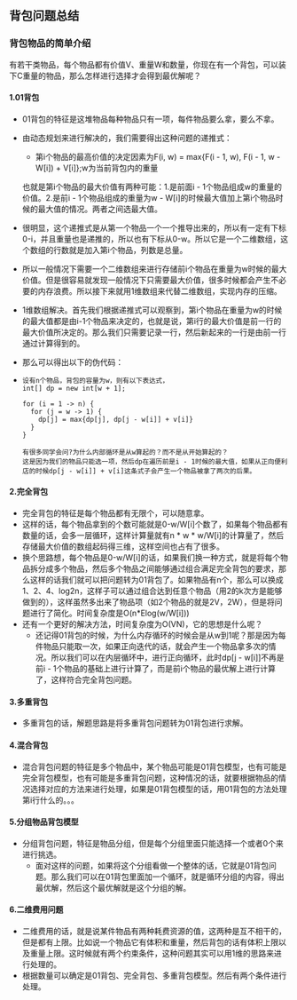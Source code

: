 ## 背包问题总结
### 背包物品的简单介绍

​	有若干类物品，每个物品都有价值V、重量W和数量，你现在有一个背包，可以装下C重量的物品，那么怎样进行选择才会得到最优解呢？

#### 1.01背包

- 01背包的特征是这堆物品每种物品只有一项，每件物品要么拿，要么不拿。

- 由动态规划来进行解决的，我们需要得出这种问题的递推式：

  - 第i个物品的最高价值的决定因素为F(i, w) = max{F(i - 1, w), F(i - 1, w - W[i]) + V[i]};w为当前背包内的重量

  也就是第i个物品的最大价值有两种可能：1.是前面i - 1个物品组成w的重量的价值。2.是前i - 1个物品组成的重量为w - W[i]的时候最大值加上第i个物品时候的最大值的情况。两者之间选最大值。

- 很明显，这个递推式是从第一个物品一个一个推导出来的，所以有一定有下标0-i，并且重量也是递推的，所以也有下标从0-w。所以它是一个二维数组，这个数组的行数就是加入第i个物品，列数是总量。

- 所以一般情况下需要一个二维数组来进行存储前i个物品在重量为w时候的最大价值。但是很容易就发现一般情况下只需要最大价值，很多时候都会产生不必要的内存浪费。所以接下来就用1维数组来代替二维数组，实现内存的压缩。

- 1维数组解决。首先我们根据递推式可以观察到，第i个物品在重量为w的时候的最大值都是由i-1个物品来决定的，也就是说，第i行的最大价值是前一行的最大价值所决定的。那么我们只需要记录一行，然后新起来的一行是由前一行通过计算得到的。

- 那么可以得出以下的伪代码：

- ```
  设有n个物品，背包的容量为w，则有以下表达式，
  int[] dp = new int[w + 1];
  
  for (i = 1 -> n) {
    for (j = w -> 1) {
      dp[j] = max{dp[j], dp[j - w[i]] + v[i]}
    }
  }
  
  有很多同学会问?为什么内部循环是从w算起的？而不是从开始算起的？
  这是因为我们的物品只能选一项，然后dp在遍历前是i - 1时候的最大值，如果从正向便利店的时候dp[j - w[i]] + v[i]这条式子会产生一个物品被拿了两次的后果。
  ```

#### 2.完全背包

- 完全背包的特征是每个物品都有无限个，可以随意拿。
- 这样的话，每个物品拿到的个数可能就是0-w/W[i]个数了，如果每个物品都有数量的话，会多一层循环，这样计算量就有n * w * w/W[i]的计算量了，然后存储最大价值的数组起码得三维，这样空间也占有了很多。
- 换个思路想，每个物品是0-w/W[i]的话，如果我们换一种方式，就是将每个物品拆分成多个物品，然后多个物品之间能够通过组合满足完全背包的要求，那么这样的话我们就可以把问题转为01背包了。如果物品有n个，那么可以换成1、2、4、log2n，这样子可以通过组合达到任意个物品（用2的k次方是能够做到的），这样虽然多出来了物品项（如2个物品的就是2V，2W），但是将问题进行了简化。时间复杂度是O(n*Elog(w/W[i]))
- 还有一个更好的解决方法，时间复杂度为O(VN)，它的思想是什么呢？
  - 还记得01背包的时候，为什么内存循环的时候会是从w到1呢？那是因为每件物品只能取一次，如果正向迭代的话，就会产生一个物品拿多次的情况。所以我们可以在内层循环中，进行正向循环，此时dp[j - w[i]]不再是前i - 1个物品的基础上进行计算了，而是前i个物品的最优解上进行计算了，这样符合完全背包问题。

#### 3.多重背包

- 多重背包的话，解题思路是将多重背包问题转为01背包进行求解。

#### 4.混合背包

- 混合背包问题的特征是多个物品中，某个物品可能是01背包模型，也有可能是完全背包模型，也有可能是多重背包问题，这种情况的话，就要根据物品的情况选择对应的方法来进行处理，如果是01背包模型的话，用01背包的方法处理第i行什么的。。。

#### 5.分组物品背包模型

- 分组背包问题，特征是物品分组，但是每个分组里面只能选择一个或者0个来进行挑选。
  - 面对这样的问题，如果将这个分组看做一个整体的话，它就是01背包问题。那么我们可以在01背包里面加一个循环，就是循环分组的内容，得出最优解，然后这个最优解就是这个分组的解。

#### 6.二维费用问题

- 二维费用的话，就是说某件物品有两种耗费资源的值，这两种是互不相干的，但是都有上限。比如说一个物品它有体积和重量，然后背包的话有体积上限以及重量上限。这时候就有两个约束条件，这种问题其实可以用1维的思路来进行处理的。
- 根据数量可以确定是01背包、完全背包、多重背包模型。然后有两个条件进行处理。

